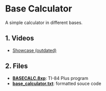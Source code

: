 # Base Calculator

A simple calculator in different bases.

## 1. Videos

- [Showcase (outdated)](https://youtu.be/3Mv89OcjwAw)

## 2. Files

- [**BASECALC.8xp**](BASECALC.8xp): TI-84 Plus program
- [**base_calculator.txt**](base_calculator.txt): formatted souce code